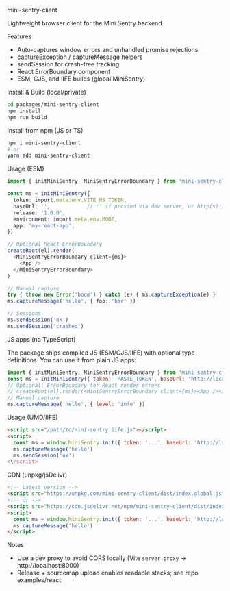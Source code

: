 mini-sentry-client

Lightweight browser client for the Mini Sentry backend.

Features
- Auto-captures window errors and unhandled promise rejections
- captureException / captureMessage helpers
- sendSession for crash-free tracking
- React ErrorBoundary component
- ESM, CJS, and IIFE builds (global MiniSentry)

Install & Build (local/private)

```bash
cd packages/mini-sentry-client
npm install
npm run build
```

Install from npm (JS or TS)

```bash
npm i mini-sentry-client
# or
yarn add mini-sentry-client
```

Usage (ESM)

```ts
import { initMiniSentry, MiniSentryErrorBoundary } from 'mini-sentry-client'

const ms = initMiniSentry({
  token: import.meta.env.VITE_MS_TOKEN,
  baseUrl: '',            // '' if proxied via dev server, or http(s)://api
  release: '1.0.0',
  environment: import.meta.env.MODE,
  app: 'my-react-app',
})

// Optional React ErrorBoundary
createRoot(el).render(
  <MiniSentryErrorBoundary client={ms}>
    <App />
  </MiniSentryErrorBoundary>
)

// Manual capture
try { throw new Error('boom') } catch (e) { ms.captureException(e) }
ms.captureMessage('hello', { foo: 'bar' })

// Sessions
ms.sendSession('ok')
ms.sendSession('crashed')
```

JS apps (no TypeScript)

The package ships compiled JS (ESM/CJS/IIFE) with optional type definitions. You can use it from plain JS apps:

```js
import { initMiniSentry, MiniSentryErrorBoundary } from 'mini-sentry-client'
const ms = initMiniSentry({ token: 'PASTE_TOKEN', baseUrl: 'http://localhost:8000' })
// Optional: ErrorBoundary for React render errors
// createRoot(el).render(<MiniSentryErrorBoundary client={ms}><App /></MiniSentryErrorBoundary>)
// Manual capture
ms.captureMessage('hello', { level: 'info' })
```

Usage (UMD/IIFE)

```html
<script src="/path/to/mini-sentry.iife.js"></script>
<script>
  const ms = window.MiniSentry.init({ token: '...', baseUrl: 'http://localhost:8000' })
  ms.captureMessage('hello')
  ms.sendSession('ok')
<\/script>
```

CDN (unpkg/jsDelivr)

```html
<!-- Latest version -->
<script src="https://unpkg.com/mini-sentry-client/dist/index.global.js"></script>
<!-- or -->
<script src="https://cdn.jsdelivr.net/npm/mini-sentry-client/dist/index.global.js"></script>
<script>
  const ms = window.MiniSentry.init({ token: '...', baseUrl: 'http://localhost:8000' })
  ms.captureMessage('hello')
</script>
```

Notes
- Use a dev proxy to avoid CORS locally (Vite `server.proxy` → http://localhost:8000)
- Release + sourcemap upload enables readable stacks; see repo examples/react


